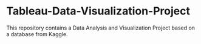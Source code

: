 # Tableau-Data-Visualization-Project
This repository contains a Data Analysis and Visualization Project based on a database from Kaggle.
